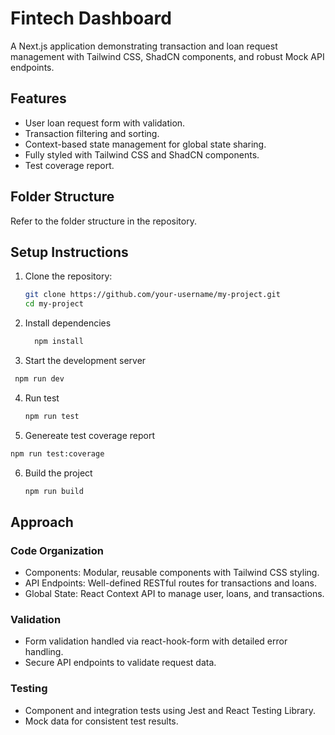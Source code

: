 # Fintech Dashboard

A Next.js application demonstrating transaction and loan request management with Tailwind CSS, ShadCN components, and robust Mock API endpoints.

## Features

- User loan request form with validation.
- Transaction filtering and sorting.
- Context-based state management for global state sharing.
- Fully styled with Tailwind CSS and ShadCN components.
- Test coverage report.

## Folder Structure

Refer to the folder structure in the repository.

## Setup Instructions

1. Clone the repository:
   ```bash
   git clone https://github.com/your-username/my-project.git
   cd my-project
2. Install dependencies
   ```bash
     npm install
3.  Start the development server
   ```bash
    npm run dev
```
4. Run test
   ```bash
   npm run test
   ```
5. Genereate test coverage report
  ```bash
npm run test:coverage
```
6. Build the project
     ```bash
     npm run build
## Approach
### Code Organization
- Components: Modular, reusable components with Tailwind CSS styling.
- API Endpoints: Well-defined RESTful routes for transactions and loans.
- Global State: React Context API to manage user, loans, and transactions.
### Validation
- Form validation handled via react-hook-form with detailed error handling.
- Secure API endpoints to validate request data.
### Testing
- Component and integration tests using Jest and React Testing Library.
- Mock data for consistent test results.
